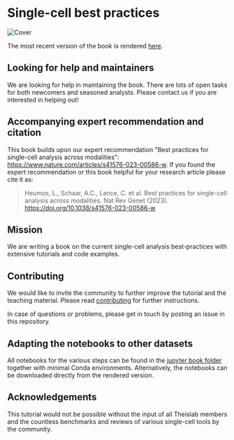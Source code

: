 # Single-cell best practices

![Cover](https://user-images.githubusercontent.com/21954664/217753288-080f727d-a5db-41d3-a439-ea5dbae1d1bc.png)

The most recent version of the book is rendered [here](https://sc-best-practices.org).

## Looking for help and maintainers

We are looking for help in maintaining the book.
There are lots of open tasks for both newcomers and seasoned analysts.
Please contact us if you are interested in helping out!

## Accompanying expert recommendation and citation

This book builds upon our expert recommendation "Best practices for single-cell analysis across modalities": https://www.nature.com/articles/s41576-023-00586-w.
If you found the expert recommendation or this book helpful for your research article please cite it as:

> Heumos, L., Schaar, A.C., Lance, C. et al. Best practices for single-cell analysis across modalities. Nat Rev Genet (2023). https://doi.org/10.1038/s41576-023-00586-w

## Mission

We are writing a book on the current single-cell analysis best-practices with extensive tutorials and code examples.

## Contributing

We would like to invite the community to further improve the tutorial and the teaching material.
Please read [contributing](https://github.com/theislab/single-cell-best-practices/blob/master/CONTRIBUTING.md) for further instructions.

In case of questions or problems, please get in touch by posting an issue in this repository.

## Adapting the notebooks to other datasets

All notebooks for the various steps can be found in the [jupyter book folder](https://github.com/theislab/single-cell-best-practices/blob/master/jupyter-book) together with minimal Conda environments. Alternatively, the notebooks can be downloaded directly from the rendered version.

## Acknowledgements

This tutorial would not be possible without the input of all Theislab members and the countless benchmarks and reviews of various single-cell tools by the community.
